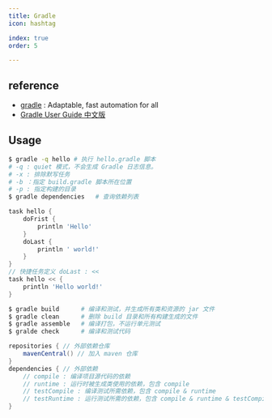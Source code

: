 ```yaml
---
title: Gradle
icon: hashtag

index: true
order: 5

---
```


<!-- more -->

## reference

- [gradle](https://github.com/gradle/gradle) : Adaptable, fast automation for all
- [Gradle User Guide 中文版](https://github.com/DONGChuan/GradleUserGuide)

## Usage

``` bash
$ gradle -q hello # 执行 hello.gradle 脚本
# -q : quiet 模式，不会生成 Gradle 日志信息。
# -x : 排除默写任务
# -b ：指定 build.gradle 脚本所在位置
# -p : 指定构建的目录
$ gradle dependencies   # 查询依赖列表
```

```gradle build.gralde
task hello {
    doFrist {
        println 'Hello'
    }
    doLast {
        println ' world!'
    }
}
// 快捷任务定义 doLast : <<
task hello << {
    println 'Hello world!'
}
```

``` bash
$ gradle build      # 编译和测试，并生成所有类和资源的 jar 文件
$ gradle clean      # 删除 build 目录和所有构建生成的文件
$ gradle assemble   # 编译打包，不运行单元测试
$ gralde check      # 编译和测试代码
```

```gradle build.gradle
repositories { // 外部依赖仓库
    mavenCentral() // 加入 maven 仓库
}
dependencies { // 外部依赖
    // compile : 编译项目源代码的依赖
    // runtime : 运行时被生成类使用的依赖，包含 compile
    // testCompile : 编译测试所需依赖，包含 compile & runtime
    // testRuntime : 运行测试所需的依赖，包含 compile & runtime & testCompile
}
```